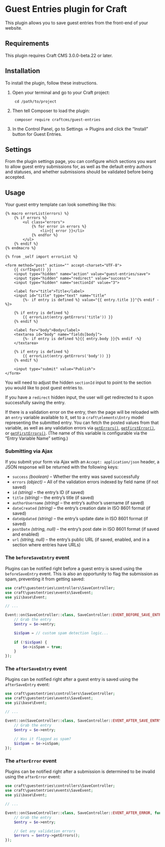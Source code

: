 # Guest Entries plugin for Craft

This plugin allows you to save guest entries from the front-end of your website.

## Requirements

This plugin requires Craft CMS 3.0.0-beta.22 or later.

## Installation

To install the plugin, follow these instructions.

1. Open your terminal and go to your Craft project:

        cd /path/to/project

2. Then tell Composer to load the plugin:

        composer require craftcms/guest-entries

3. In the Control Panel, go to Settings → Plugins and click the “Install” button for Guest Entries.

## Settings

From the plugin settings page, you can configure which sections you want to allow guest entry submissions for, as well as the default entry authors and statuses, and whether submissions should be validated before being accepted.

## Usage

Your guest entry template can look something like this:

```twig
{% macro errorList(errors) %}
    {% if errors %}
        <ul class="errors">
            {% for error in errors %}
                <li>{{ error }}</li>
            {% endfor %}
        </ul>
    {% endif %}
{% endmacro %}

{% from _self import errorList %}

<form method="post" action="" accept-charset="UTF-8">
    {{ csrfInput() }}
    <input type="hidden" name="action" value="guest-entries/save">
    <input type="hidden" name="redirect" value="success">
    <input type="hidden" name="sectionId" value="3">

    <label for="title">Title</label>
    <input id="title" type="text" name="title"
        {%- if entry is defined %} value="{{ entry.title }}"{% endif -%}>
    
    {% if entry is defined %}
        {{ errorList(entry.getErrors('title')) }}
    {% endif %}

    <label for="body">Body</label>
    <textarea id="body" name="fields[body]">
        {%- if entry is defined %}{{ entry.body }}{% endif -%}
    </textarea>
    
    {% if entry is defined %}
        {{ errorList(entry.getErrors('body')) }}
    {% endif %}

    <input type="submit" value="Publish">
</form>
```

You will need to adjust the hidden `sectionId` input to point to the section you would like to post guest entries to.

If you have a `redirect` hidden input, the user will get redirected to it upon successfully saving the entry.

If there is a validation error on the entry, then the page will be reloaded with an `entry` variable available to it, set to a `craft\elements\Entry` model representing the submitted entry. You can fetch the posted values from that variable, as well as any validation errors via [`getErrors()`], [`getFirstError()`], or [`getFirstErrors()`]. (The name of this variable is configurable via the “Entry Variable Name” setting.)

[`getErrors()`]: http://www.yiiframework.com/doc-2.0/yii-base-model.html#getErrors()-detail
[`getFirstError()`]: http://www.yiiframework.com/doc-2.0/yii-base-model.html#getFirstError()-detail
[`getFirstErrors()`]: http://www.yiiframework.com/doc-2.0/yii-base-model.html#getFirstErrors()-detail

### Submitting via Ajax

If you submit your form via Ajax with an `Accept: application/json` header, a JSON response will be returned with the following keys:

- `success` _(boolean)_ – Whether the entry was saved successfully
- `errors` _(object)_ – All of the validation errors indexed by field name (if not saved)  
- `id` _(string)_ – the entry’s ID (if saved)
- `title` _(string)_ – the entry’s title (if saved)
- `authorUsername` _(string)_ – the entry’s author’s username (if saved)
- `dateCreated` _(string)_ – the entry’s creation date in ISO 8601 format (if saved)
- `dateUpdated` _(string)_ – the entry’s update date in ISO 8601 format (if saved)
- `postDate` _(string, null)_ – the entry’s post date in ISO 8601 format (if saved and enabled)
- `url` _(string, null)_ – the entry’s public URL (if saved, enabled, and in a section where entries have URLs)

### The `beforeSaveEntry` event

Plugins can be notified right before a guest entry is saved using the `beforeSaveEntry` event. This is also an opportunity to flag the submission as spam, preventing it from getting saved:

```php
use craft\guestentries\controllers\SaveController;
use craft\guestentries\events\SaveEvent;
use yii\base\Event;

// ...

Event::on(SaveController::class, SaveController::EVENT_BEFORE_SAVE_ENTRY, function(SaveEvent $e) {
    // Grab the entry
    $entry = $e->entry;

    $isSpam = // custom spam detection logic...
    
    if (!$isSpam) {
        $e->isSpam = true;
    }
});
```

### The `afterSaveEntry` event

Plugins can be notified right after a guest entry is saved using the `afterSaveEntry` event:

```php
use craft\guestentries\controllers\SaveController;
use craft\guestentries\events\SaveEvent;
use yii\base\Event;

// ...

Event::on(SaveController::class, SaveController::EVENT_AFTER_SAVE_ENTRY, function(SaveEvent $e) {
    // Grab the entry
    $entry = $e->entry;
    
    // Was it flagged as spam?
    $isSpam = $e->isSpam;
});
```

### The `afterError` event

Plugins can be notified right after a submission is determined to be invalid using the `afterError` event:

```php
use craft\guestentries\controllers\SaveController;
use craft\guestentries\events\SaveEvent;
use yii\base\Event;

// ...

Event::on(SaveController::class, SaveController::EVENT_AFTER_ERROR, function(SaveEvent $e) {
    // Grab the entry
    $entry = $e->entry;

    // Get any validation errors
    $errors = $entry->getErrors();
});
```
